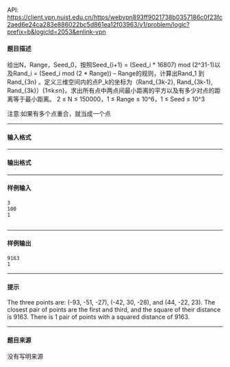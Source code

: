API: https://client.vpn.nuist.edu.cn/https/webvpn893ff9021738b0357186c0f23fc2aed6e24ca283e886022bc5d861ea12f03963/v1/problem/logic?prefix=b&logicId=2053&enlink-vpn

#### 题目描述

给出N，Range，Seed\_0，按照Seed\_{i+1} = (Seed\_i \* 16807) mod (2^31-1)以及Rand\_i = (Seed\_i mod (2 \* Range)) – Range的规则，计算出Rand\_1 到Rand\_{3n} 。定义三维空间内的点P\_k的坐标为（Rand\_{3k-2}, Rand\_{3k-1}, Rand\_{3k}）{1≤k≤n}。求出所有点中两点间最小距离的平方以及有多少对点的距离等于最小距离。 2 ≤ N ≤ 150000，1 ≤ Range ≤ 10^6，1 ≤ Seed ≤ 10^3 

注意:如果有多个点重合，就当成一个点

---

#### 输入格式

---

#### 输出格式

---

#### 样例输入
```
3
100
1
 

```

---

#### 样例输出
```
9163
1

```

---

#### 提示

The three points are: (-93, -51, -27), (-42, 30, -28), and (44, -22, 23). The closest pair of points are the first and third, and the square of their distance is 9163. There is 1 pair of points with a squared distance of 9163.

---

#### 题目来源

没有写明来源